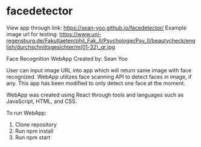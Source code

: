 # facedetector
View app through link: https://sean-yoo.github.io/facedetector/
Example image url for testing: https://www.uni-regensburg.de/Fakultaeten/phil_Fak_II/Psychologie/Psy_II/beautycheck/english/durchschnittsgesichter/m(01-32)_gr.jpg

Face Recognition WebApp
Created by: Sean Yoo

User can input image URL into app which will return same image with face recognized. WebApp utilizes face scanning API
to detect faces in image, if any. This app has been modified to only detect one face at the moment.

WebApp was created using React through tools and languages such as JavaScript, HTML, and CSS. 

To run WebApp:
1. Clone repository
2. Run npm install
3. Run npm start

